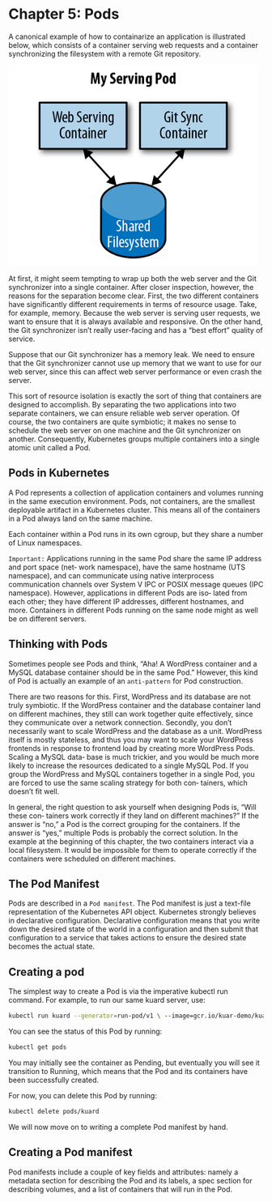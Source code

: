 # Chapter 5: Pods

A canonical example of how to containarize an application is illustrated below, which consists of a container serving web requests and a container synchronizing the filesystem with a remote Git repository.

![Example pod](./.pics/example-pod.png)

At first, it might seem tempting to wrap up both the web server and the Git synchronizer into a single container. After closer inspection, however, the reasons for the separation become clear. First, the two different containers have significantly different requirements in terms of resource usage. Take, for example, memory. Because the web server is serving user requests, we want to ensure that it is always available and responsive. On the other hand, the Git synchronizer isn’t really user-facing and has a “best effort” quality of service.

Suppose that our Git synchronizer has a memory leak. We need to ensure that the Git synchronizer cannot use up memory that we want to use for our web server, since this can affect web server performance or even crash the server.

This sort of resource isolation is exactly the sort of thing that containers are designed to accomplish. By separating the two applications into two separate containers, we can ensure reliable web server operation.
Of course, the two containers are quite symbiotic; it makes no sense to schedule the web server on one machine and the Git synchronizer on another. Consequently, Kubernetes groups multiple containers into a single atomic unit called a Pod.

## Pods in Kubernetes

A Pod represents a collection of application containers and volumes running in the same execution environment. Pods, not containers, are the smallest deployable artifact in a Kubernetes cluster. This means all of the containers in a Pod always land on the same machine.

Each container within a Pod runs in its own cgroup, but they share a number of Linux namespaces.

`Important:` Applications running in the same Pod share the same IP address and port space (net‐ work namespace), have the same hostname (UTS namespace), and can communicate using native interprocess communication channels over System V IPC or POSIX message queues (IPC namespace). However, applications in different Pods are iso‐ lated from each other; they have different IP addresses, different hostnames, and more. Containers in different Pods running on the same node might as well be on different servers.

## Thinking with Pods

Sometimes people see Pods and think, “Aha! A WordPress container and a MySQL database container should be in the same Pod.” However, this kind of Pod is actually an example of an `anti-pattern` for Pod construction. 

There are two reasons for this. First, WordPress and its database are not truly symbiotic. If the WordPress container and the database container land on different machines, they still can work together quite effectively, since they communicate over a network connection. Secondly, you don’t necessarily want to scale WordPress and the database as a unit. WordPress itself is mostly stateless, and thus you may want to scale your WordPress frontends in response to frontend load by creating more WordPress Pods. Scaling a MySQL data‐ base is much trickier, and you would be much more likely to increase the resources dedicated to a single MySQL Pod. If you group the WordPress and MySQL containers together in a single Pod, you are forced to use the same scaling strategy for both con‐ tainers, which doesn’t fit well.

In general, the right question to ask yourself when designing Pods is, “Will these con‐ tainers work correctly if they land on different machines?” If the answer is “no,” a Pod is the correct grouping for the containers. If the answer is “yes,” multiple Pods is probably the correct solution. In the example at the beginning of this chapter, the two containers interact via a local filesystem. It would be impossible for them to operate correctly if the containers were scheduled on different machines.

## The Pod Manifest

Pods are described in a `Pod manifest`. The Pod manifest is just a text-file representation of the Kubernetes API object. Kubernetes strongly believes in declarative configuration. Declarative configuration means that you write down the desired state of the world in a configuration and then submit that configuration to a service that takes actions to ensure the desired state becomes the actual state.

## Creating a pod

The simplest way to create a Pod is via the imperative kubectl run command. For example, to run our same kuard server, use:

```sh
kubectl run kuard --generator=run-pod/v1 \ --image=gcr.io/kuar-demo/kuard-amd64:blue
```

You can see the status of this Pod by running:

```sh
kubectl get pods
```

You may initially see the container as Pending, but eventually you will see it transition to Running, which means that the Pod and its containers have been successfully created.

For now, you can delete this Pod by running:

```sh
kubectl delete pods/kuard
```

We will now move on to writing a complete Pod manifest by hand.

## Creating a Pod manifest

Pod manifests include a couple of key fields and attributes: namely a metadata section for describing the Pod and its labels, a spec section for describing volumes, and a list of containers that will run in the Pod.

```yaml

```